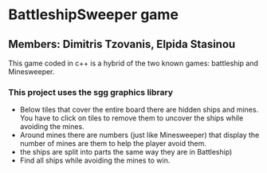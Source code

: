 # BattleshipSweeper game

## Members: Dimitris Tzovanis, Elpida Stasinou

This game coded in c++ is a hybrid of the two known games: battleship and Minesweeper.

### This project uses the sgg graphics library

- Below tiles that cover the entire board there are hidden ships and mines. You have to click on tiles to remove them to uncover the ships while avoiding the mines.
- Around mines there are numbers (just like Minesweeper) that display the number of mines are them to help the player avoid them.
- the ships are split into parts the same way they are in Battleship)
- Find all ships while avoiding the mines to win.

